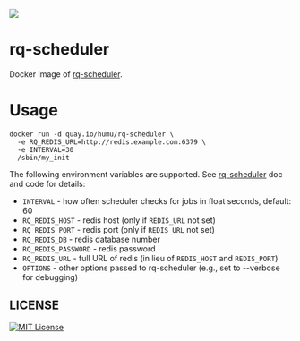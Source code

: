 [![](https://quay.io/repository/humu/rq-scheduler/status)](https://quay.io/repository/humu/rq-scheduler)

# rq-scheduler
Docker image of [rq-scheduler](https://github.com/ui/rq-scheduler).

# Usage

```
docker run -d quay.io/humu/rq-scheduler \
  -e RQ_REDIS_URL=http://redis.example.com:6379 \
  -e INTERVAL=30
  /sbin/my_init
```

The following environment variables are supported. See [rq-scheduler](https://github.com/ui/rq-scheduler) doc and code for details:

* `INTERVAL` - how often scheduler checks for jobs in float seconds, default: 60
* `RQ_REDIS_HOST` - redis host (only if `REDIS_URL` not set)
* `RQ_REDIS_PORT` - redis port (only if `REDIS_URL` not set)
* `RQ_REDIS_DB` - redis database number
* `RQ_REDIS_PASSWORD` - redis password
* `RQ_REDIS_URL` - full URL of redis (in lieu of `REDIS_HOST` and `REDIS_PORT`)
* `OPTIONS` - other options passed to rq-scheduler (e.g., set to --verbose for debugging)

## LICENSE
[![MIT License](http://img.shields.io/badge/license-MIT-blue.svg?style=flat)](LICENSE)
